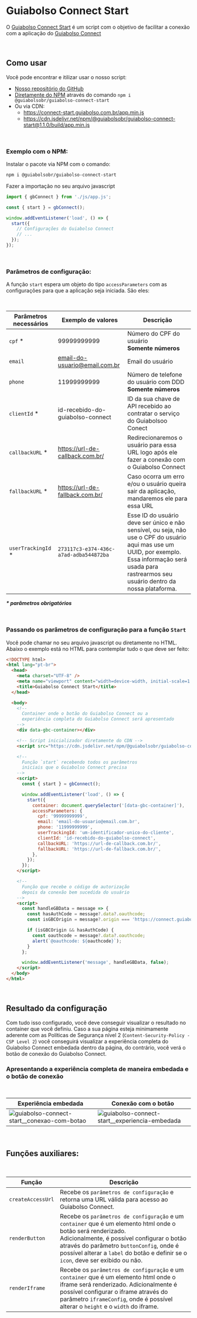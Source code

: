 # Guiabolso Connect Start

O [Guiabolso Connect Start](https://github.com/GuiaBolso/guiabolso-connect-start#readme) é um script com o objetivo de facilitar a conexão com a aplicação do [Guiabolso Connect](https://guiabolsoconnect.com.br/)

<br />

## Como usar

Você pode encontrar e itilizar usar o nosso script:

- [Nosso repositório do GitHub](https://github.com/GuiaBolso/guiabolso-connect-start#readme)
- [Diretamente do NPM](https://www.npmjs.com/package/@guiabolsobr/guiabolso-connect-start) através do comando `npm i @guiabolsobr/guiabolso-connect-start`
- Ou via CDN:
  - https://connect-start.guiabolso.com.br/app.min.js
  - https://cdn.jsdelivr.net/npm/@guiabolsobr/guiabolso-connect-start@1.1.0/build/app.min.js

<br />

### Exemplo com o NPM:

Instalar o pacote via NPM com o comando:

```sh
npm i @guiabolsobr/guiabolso-connect-start
```

Fazer a importação no seu arquivo javascript

```javascript
import { gbConnect } from './js/app.js';

const { start } = gbConnect();

window.addEventListener('load', () => {
  start({
    // Configurações do Guiabolso Connect
    // ...
  });
});
```

<br />

### Parâmetros de configuração:

A função `start` espera um objeto do tipo `accessParameters` com as configurações para que a aplicação seja iniciada. São eles:

<br />

<!-- prettier-ignore -->
| Parâmetros necessários | Exemplo de valores                     | Descrição                                          |
| ---------------------- | -------------------------------------- | -------------------------------------------------- |
| `cpf` \*               | 99999999999                            | Número do CPF do usuário<br />**Somente números**  |
| `email`                | email-do-usuario@email.com.br          | Email do usuário                                   |
| `phone`                | 11999999999                            | Número de telefone do usuário com DDD<br />**Somente números** |
| `clientId` \*          | id-recebido-do-guiabolso-connect       | ID da sua chave de API recebido ao contratar o serviço do Guiabolsoo Conect |
| `callbackURL` \*       | https://url-de-callback.com.br/        | Redirecionaremos o usuário para essa URL logo após ele fazer a conexão com o Guiabolso Connect |
| `fallbackURL` \*       | https://url-de-fallback.com.br/        | Caso ocorra um erro e/ou o usuário queira sair da aplicação, mandaremos ele para essa URL      |
| `userTrackingId` \*    | `273117c3-e374-436c-a7ad-adba544872ba` | Esse ID do usuário deve ser único e não sensível, ou seja, não use o CPF do usuário aqui mas use um UUID, por exemplo.<br />Essa informação será usada para rastrearmos seu usuário dentro da nossa plataforma. |

**_\* parâmetros obrigatórios_**

<br />

### Passando os parâmetros de configuração para a função `Start`

Você pode chamar no seu arquivo javascript ou diretamente no HTML.
Abaixo o exemplo está no HTML para contemplar tudo o que deve ser feito:

```html
<!DOCTYPE html>
<html lang="pt-br">
  <head>
    <meta charset="UTF-8" />
    <meta name="viewport" content="width=device-width, initial-scale=1.0" />
    <title>Guiabolso Connect Start</title>
  </head>

  <body>
    <!--
      Container onde o botão do Guiabolso Connect ou a
      experiência completa do Guiabolso Connect será apresentado
    -->
    <div data-gbc-container></div>

    <!-- Script inicializador diretamente do CDN -->
    <script src="https://cdn.jsdelivr.net/npm/@guiabolsobr/guiabolso-connect-start@1.1.0/build/app.min.js"></script>

    <!--
      Função `start` recebendo todos os parâmetros
      iniciais que o Guiabolso Connect precisa
    -->
    <script>
      const { start } = gbConnect();

      window.addEventListener('load', () => {
        start({
          container: document.querySelector('[data-gbc-container]'),
          accessParameters: {
            cpf: '99999999999',
            email: 'email-do-usuario@email.com.br',
            phone: '11999999999',
            userTrackingId: 'um-identificador-unico-do-cliente',
            clientId: 'id-recebido-do-guiabolso-connect',
            callbackURL: 'https://url-de-callback.com.br/',
            fallbackURL: 'https://url-de-fallback.com.br/',
          },
        });
      });
    </script>

    <!--
      Função que recebe o código de autorização
      depois da conexão bem sucedida do usuário
    -->
    <script>
      const handleGBData = message => {
        const hasAuthCode = message?.data?.oauthcode;
        const isGBCOrigin = message?.origin === 'https://connect.guiabolso.com.br;

        if (isGBCOrigin && hasAuthCode) {
          const oauthcode = message?.data?.oauthcode;
          alert(`@oauthcode: ${oauthcode}`);
        }
      };

      window.addEventListener('message', handleGBData, false);
    </script>
  </body>
</html>
```

<br />

## Resultado da configuração

Com tudo isso configurado, você deve conseguir visualizar o resultado no container que você definiu.
Caso a sua página esteja minimamente aderente com as Políticas de Segurança nível 2 (`Content-Security-Policy - CSP Level 2`) você conseguirá visualizar a experiência completa do Guiabolso Connect embedada dentro da página, do contrário, você verá o botão de conexão do Guiabolso Connect.

### Apresentando a experiência completa de maneira embedada e o botão de conexão

<br />

<!-- prettier-ignore -->
| Experiência embedada | Conexão com o botão |
| -------------------- | ------------------- |
| ![guiabolso-connect-start__conexao-com-botao](https://user-images.githubusercontent.com/3269950/107272829-07b05000-6a2d-11eb-8acf-d17d321b96f0.gif) | ![guiabolso-connect-start__experiencia-embedada](https://user-images.githubusercontent.com/3269950/107272838-0b43d700-6a2d-11eb-8835-c32c53c0235c.gif) |

<br />

## Funções auxiliares:

<br />

<!-- prettier-ignore -->
| Função            | Descrição         |
| ----------------- | ----------------- |
| `createAccessUrl` | Recebe os `parâmetros de configuração` e retorna uma URL válida para acesso ao Guiabolso Connect. |
| `renderButton`    | Recebe os `parâmetros de configuração` e um `container` que é um elemento html onde o botão será renderizado.<br />Adicionalmente, é possível configurar o botão através do parâmetro `buttonConfig`, onde é possível alterar a `label` do botão e definir se o `icon`, deve ser exibido ou não. |
| `renderIframe`    | Recebe os `parâmetros de configuração` e um `container` que é um elemento html onde o iframe será renderizado. Adicionalmente é possível configurar o iframe através do parâmetro `iframeConfig`, onde é possível alterar o `height` e o `width` do iframe. |
